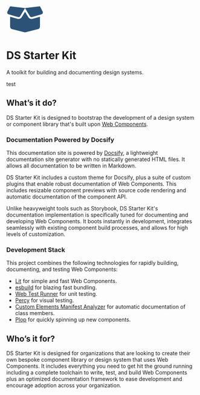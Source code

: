 <div class="hero-wrap">
  <div class="hero">
    <svg width="99" height="79" viewBox="0 0 70 56" fill="none" xmlns="http://www.w3.org/2000/svg">
      <path d="M8.22829 3.65314L35 6.90157L61.775 3.65314C62.5078 3.56126 63.2187 3.94407 63.5578 4.60689L68.1187 13.7266C69.0922 15.6844 68.0531 18.0578 65.9422 18.6594L48.0812 23.7672C46.5609 24.1938 44.9312 23.5594 44.1219 22.1047L35 6.90157L25.8781 22.1047C25.0688 23.5594 23.4391 24.1938 21.9188 23.7672L4.05454 18.6594C1.94798 18.0578 0.905965 15.6844 1.88564 13.7266L6.44657 4.60689C6.77798 3.94407 7.4922 3.56126 8.22829 3.65314ZM35.1203 14L41.1141 23.9969C42.7437 26.7094 45.9922 27.9016 49.0437 27.125L63 23.1438V41.3985C63 43.8047 61.3594 45.9047 59.0187 46.4953L36.6953 52.0735C35.5797 52.3578 34.4203 52.3578 33.3047 52.0735L10.9813 46.4953C8.63954 45.9047 7.00001 43.8047 7.00001 41.3985V23.1438L20.9563 27.125C24.0078 27.9016 27.2563 26.7094 28.8859 23.9969L34.8797 14H35.1203Z" fill="#2C5377"/>
    </svg>
    <h1>DS Starter Kit</h1>
    <p>A toolkit for building and documenting design systems.</p>
  </div>
</div>

test

<h2>What&#8217;s it do?</h2>

DS Starter Kit is designed to bootstrap the development of a design system or
component library that's built upon [Web Components](https://developer.mozilla.org/en-US/docs/Web/Web_Components).

<h3>Documentation Powered by Docsify</h3>

This documentation site is powered by [Docsify](https://docsify.js.org/), a
lightweight documentation site generator with no statically generated HTML files.
It allows all documentation to be written in Markdown.

DS Starter Kit includes a custom theme for Docsify, plus a suite of custom
plugins that enable robust documentation of Web Components. This includes
resizable component previews with source code rendering and automatic
documentation of the component API.

Unlike heavyweight tools such as Storybook, DS Starter Kit's documentation
implementation is specifically tuned for documenting and developing Web
Components. It boots instantly in development, integrates seamlessly with
existing component build processes, and allows for high levels of customization.

<div class="callout">
<h3>Development Stack</h3>

This project combines the following technologies for rapidly building,
documenting, and testing Web Components:

- [Lit](https://lit.dev/) for simple and fast Web Components.
- [esbuild](https://esbuild.github.io/) for blazing fast bundling.
- [Web Test Runner](https://modern-web.dev/docs/test-runner/overview/) for unit testing.
- [Percy](https://percy.io/) for visual testing.
- [Custom Elements Manifest Analyzer](https://custom-elements-manifest.open-wc.org/analyzer/getting-started/) for automatic documentation of class members.
- [Plop](https://plopjs.com/) for quickly spinning up new components.
</div>

<h2>Who&#8217;s it for?</h2>

DS Starter Kit is designed for organizations that are looking to create their
own bespoke component library or design system that uses Web Components. It
includes everything you need to get hit the ground running including a complete
toolchain to write, test, and build Web Components plus an optimized
documentation framework to ease development and encourage adoption across your
organization.
